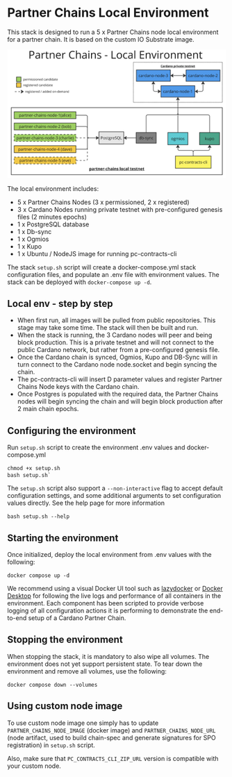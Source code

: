 # Partner Chains Local Environment

This stack is designed to run a 5 x Partner Chains node local environment for a partner chain. It is based on the custom IO Substrate image.

![alt text](pc-local-env.png)

The local environment includes:

- 5 x Partner Chains Nodes (3 x permissioned, 2 x registered)
- 3 x Cardano Nodes running private testnet with pre-configured genesis files (2 minutes epochs)
- 1 x PostgreSQL database
- 1 x Db-sync
- 1 x Ogmios
- 1 x Kupo
- 1 x Ubuntu / NodeJS image for running pc-contracts-cli

The stack `setup.sh` script will create a docker-compose.yml stack configuration files, and populate an .env file with environment values. The stack can be deployed with `docker-compose up -d`. 

## Local env - step by step

- When first run, all images will be pulled from public repositories. This stage may take some time. The stack will then be built and run.
- When the stack is running, the 3 Cardano nodes will peer and being block production. This is a private testnet and will not connect to the public Cardano network, but rather from a pre-configured genesis file. 
- Once the Cardano chain is synced, Ogmios, Kupo and DB-Sync will in turn connect to the Cardano node node.socket and begin syncing the chain. 
- The pc-contracts-cli will insert D parameter values and register Partner Chains Node keys with the Cardano chain.
- Once Postgres is populated with the required data, the Partner Chains nodes will begin syncing the chain and will begin block production after 2 main chain epochs.

## Configuring the environment

Run `setup.sh` script to create the environment .env values and docker-compose.yml

```
chmod +x setup.sh
bash setup.sh`
```

The `setup.sh` script also support a `--non-interactive` flag to accept default configuration settings, and some additional arguments to set configuration values directly. See the help page for more information

```
bash setup.sh --help
```

## Starting the environment

Once initialized, deploy the local environment from .env values with the following:

```
docker compose up -d
```

We recommend using a visual Docker UI tool such as [lazydocker](https://github.com/jesseduffield/lazydocker) or [Docker Desktop](https://www.docker.com/products/docker-desktop/) for following the live logs and performance of all containers in the environment. Each component has been scripted to provide verbose logging of all configuration actions it is performing to demonstrate the end-to-end setup of a Cardano Partner Chain.

## Stopping the environment

When stopping the stack, it is mandatory to also wipe all volumes. The environment does not yet support persistent state. To tear down the environment and remove all volumes, use the following: 

```
docker compose down --volumes
```

## Using custom node image

To use custom node image one simply has to update `PARTNER_CHAINS_NODE_IMAGE` (docker image) and `PARTNER_CHAINS_NODE_URL` (node artifact, used to build chain-spec and generate signatures for SPO registration) in `setup.sh` script.

Also, make sure that `PC_CONTRACTS_CLI_ZIP_URL` version is compatible with your custom node.
